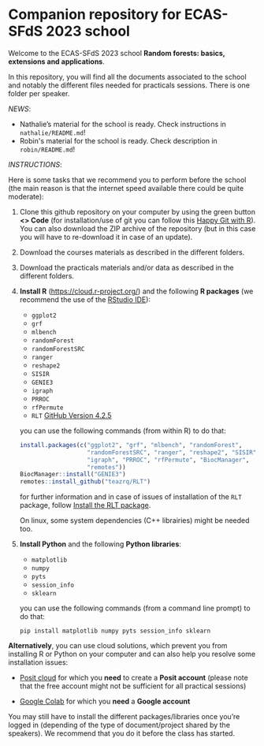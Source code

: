 
# Companion repository for ECAS-SFdS 2023 school

Welcome to the ECAS-SFdS 2023 school **Random forests: basics,
extensions and applications**.

In this repository, you will find all the documents associated to the
school and notably the different files needed for practicals sessions.
There is one folder per speaker.

*NEWS*:

- Nathalie’s material for the school is ready. Check instructions in
  `nathalie/README.md`!
- Robin's material for the school is ready. Check description in
`robin/README.md`!

*INSTRUCTIONS*:

Here is some tasks that we recommend you to perform before the school
(the main reason is that the internet speed available there could be
quite moderate):

1.  Clone this github repository on your computer by using the green
    button **\<\> Code** (for installation/use of git you can follow
    this [Happy Git with
    R](https://happygitwithr.com/install-git.html)). You can also
    download the ZIP archive of the repository (but in this case you
    will have to re-download it in case of an update).

2.  Download the courses materials as described in the different folders.

3.  Download the practicals materials and/or data as described in the
    different folders.

4.  **Install R** (<https://cloud.r-project.org/>) and the following **R
    packages** (we recommend the use of the [RStudio
    IDE](https://posit.co/download/rstudio-desktop/)):

    - `ggplot2`
    - `grf`
    - `mlbench`
    - `randomForest`
    - `randomForestSRC`
    - `ranger`
    - `reshape2`
    - `SISIR`
    - `GENIE3`
    - `igraph`
    - `PRROC`
    - `rfPermute`
    - `RLT` [GitHub Version 4.2.5](https://github.com/teazrq/RLT)

    you can use the following commands (from within R) to do that:

    ``` r
    install.packages(c("ggplot2", "grf", "mlbench", "randomForest",
                       "randomForestSRC", "ranger", "reshape2", "SISIR",
                       "igraph", "PRROC", "rfPermute", "BiocManager",
                       "remotes"))
    BiocManager::install("GENIE3")
    remotes::install_github("teazrq/RLT")
    ```

    for further information and in case of issues of installation of the
    `RLT` package, follow [Install the RLT
    package](https://teazrq.github.io/random-forests-tutorial/rlab/basics/packages.html#Install_the_RLT_Package).
    
    On linux, some system dependencies (C++ librairies) might be needed too.

5.  **Install Python** and the following **Python libraries**:

    - `matplotlib`
    - `numpy`
    - `pyts`
    - `session_info`
    - `sklearn`
    
    you can use the following commands (from a command line prompt) to do that:
    ```
    pip install matplotlib numpy pyts session_info sklearn
    ```

**Alternatively**, you can use cloud solutions, which prevent you from
installing R or Python on your computer and can also help you resolve
some installation issues:

- [Posit cloud](https://posit.cloud/) for which you **need** to create a
  **Posit account** (please note that the free account might not be sufficient 
  for all practical sessions)

- [Google Colab](https://colab.research.google.com/) for which you
  **need** a **Google account**

You may still have to install the different packages/libraries once
you’re logged in (depending of the type of document/project shared by
the speakers). We recommend that you do it before the class has started.

